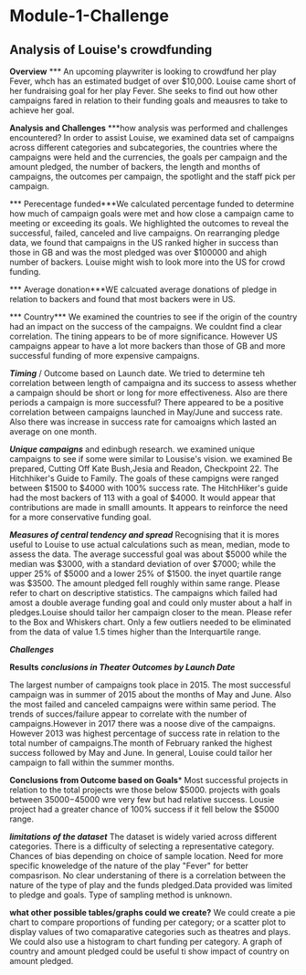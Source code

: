 # Module-1-Challenge
## Analysis of Louise's crowdfunding

**Overview** 
*** An upcoming playwriter is looking to crowdfund her play Fever, whch has an estimated budget of over $10,000. Louise came short of her fundraising goal for her play Fever. She seeks to find out how other campaigns fared in relation to their funding goals and meausres to take to achieve her goal.

**Analysis and Challenges**
***how analysis was performed and challenges encountered?
In order to assist Louise, we examined data set of campaigns across different categories and subcategories, the countries where the campaigns were held and the currencies, the goals per campaign and the amount pledged, the number of backers, the length and months of campaigns, the outcomes per campaign, the spotlight and the staff pick per campaign.

*** Perecentage funded***We calculated percentage funded to determine how much of campaign goals were met and how close a campaign came to meeting or exceeding its goals.
We highlighted the outcomes to reveal the successful, failed, canceled and live campaigns. 
On rearranging pledge data, we found that campaigns in the US ranked higher in success than those in GB and was the most pledged was over $100000 and ahigh number of backers. Louise might wish to look more into the US for crowd funding.


*** Average donation***WE calcuated average donations of pledge in relation to backers and found that most backers were in US.


*** Country*** We examined the countries to see if the origin of the country had an impact on the success of the campaigns. We couldnt find a clear correlation. The tining appears to be of more significance. However US campaigns appear to have a lot more backers than those of GB and more successful funding of more expensive campaigns.


***Timing*** / Outcome based on Launch date. We tried to determine teh correlation between length of campaigna and its success to assess whether a campaign should be short or long for more effectiveness. Also are there periods a campaign is more successful? There appeared to be a positive correlation between campaigns launched in May/June and success rate. Also there was increase in success rate for camoaigns which lasted an average on one month.

***Unique campaigns*** and edinbugh research. we examined unique campaigns to see if some were similar to Lousise's vision. we examined Be prepared, Cutting Off Kate Bush,Jesia and Readon, Checkpoint 22. The Hitchhiker's Guide to Family. The goals of these campigns were ranged between $1500 to $4000 with 100% success rate. The HitchHiker's guide had the most backers of 113 with a goal of $4000. It would appear that contributions are made in smalll amounts. It appears to reinforce the need for a more conservative funding goal.


***Measures of central tendency and spread*** Recognising that it is mores useful to Louise to use actual calculations such as mean, median, mode to assess the data. The average successful goal was about $5000 while the median was $3000, with a standard deviation of over $7000; while the upper 25% of $5000 and  a lower 25% of $1500. the inyet quartile range was $3500. The amount pledged fell roughly within same range. Please refer to chart on descriptive statistics. The campaigns which failed had amost a double average funding goal and could only muster about a half in pledges.Louise should tailor her campaign closer to the mean. Please refer to the Box and Whiskers chart.
Only a few outliers needed to be eliminated from the data of value 1.5 times higher than the Interquartile range.

***Challenges***

**Results**
***conclusions in Theater Outcomes by Launch Date***

The largest number of campaigns took place in 2015. The most successful campaign was in summer of 2015 about the months of May and June. Also the most failed and canceled campaigns were within same period. The trends of succes/failure appear to correlate with the number of campaigns.However in 2017 there was a noose dive of the campaigns. However 2013 was highest percentage of success rate in relation to the total number of campaigns.The month of February ranked the highest success followed by May and June.
In general, Louise could tailor her campaign to fall within the summer months.

**Conclusions from Outcome based on Goals***
Most successful projects in relation to the total projects wre those below $5000. projects with goals between $35000-$45000 wre very few but had relative success. Lousie project had a greater chance of 100% success if it fell below the $5000 range.


***limitations of the dataset***
The dataset is widely varied across different categories. 
There is a difficulty of selecting a representative category.
Chances of bias depending on choice of sample location. 
Need for more specific knoweledge of the nature of the play "Fever" for better compasrison. No clear understaning of there is a correlation between the nature of the type of play and the funds pledged.Data provided was limited to pledge and goals.
Type of sampling method is unknown.


**what other possible tables/graphs could we create?**
We could create a pie chart to compare proportions of funding per category; or a scatter plot to display values of two comaparative categories such as theatres and plays. We could also use a histogram to chart funding per category.
A graph of country and amount pledged could be useful ti show impact of country on amount pledged.

